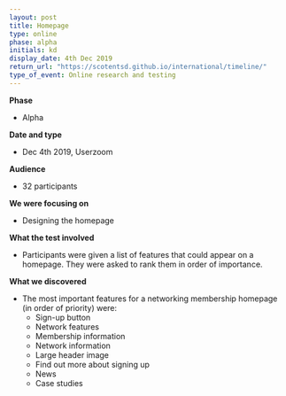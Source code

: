 ```yaml
---
layout: post
title: Homepage
type: online
phase: alpha
initials: kd
display_date: 4th Dec 2019
return_url: "https://scotentsd.github.io/international/timeline/"
type_of_event: Online research and testing
---
```

**Phase**
- Alpha

**Date and type**
- Dec 4th 2019,  Userzoom

**Audience**
- 32 participants

**We were focusing on**
- Designing the homepage

**What the test involved**
- Participants were given a list of features that could appear on a homepage. They were asked to rank them in order of importance. 

**What we discovered**
- The most important features for a networking membership homepage (in order of priority) were:
  - Sign-up button
  - Network features
  - Membership information
  - Network information
  - Large header image
  - Find out more about signing up
  - News
  - Case studies

<!--more-->
